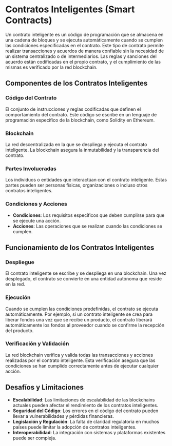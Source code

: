 # Contratos Inteligentes (Smart Contracts)

Un contrato inteligente es un código de programación que se almacena en una cadena de bloques y se ejecuta automáticamente cuando se cumplen las condiciones especificadas en el contrato. Este tipo de contrato permite realizar transacciones y acuerdos de manera confiable sin la necesidad de un sistema centralizado o de intermediarios. Las reglas y sanciones del acuerdo están codificadas en el propio contrato, y el cumplimiento de las mismas es verificado por la red blockchain.

## Componentes de los Contratos Inteligentes

### Código del Contrato

El conjunto de instrucciones y reglas codificadas que definen el comportamiento del contrato. Este código se escribe en un lenguaje de programación específico de la blockchain, como Solidity en Ethereum.

### Blockchain

La red descentralizada en la que se despliega y ejecuta el contrato inteligente. La blockchain asegura la inmutabilidad y la transparencia del contrato.

### Partes Involucradas

Los individuos o entidades que interactúan con el contrato inteligente. Estas partes pueden ser personas físicas, organizaciones o incluso otros contratos inteligentes.

### Condiciones y Acciones

- **Condiciones**: Los requisitos específicos que deben cumplirse para que se ejecute una acción.
- **Acciones**: Las operaciones que se realizan cuando las condiciones se cumplen.

## Funcionamiento de los Contratos Inteligentes

### Despliegue

El contrato inteligente se escribe y se despliega en una blockchain. Una vez desplegado, el contrato se convierte en una entidad autónoma que reside en la red.

### Ejecución

Cuando se cumplen las condiciones predefinidas, el contrato se ejecuta automáticamente. Por ejemplo, si un contrato inteligente se crea para liberar fondos una vez que se recibe un producto, el contrato liberará automáticamente los fondos al proveedor cuando se confirme la recepción del producto.

### Verificación y Validación

La red blockchain verifica y valida todas las transacciones y acciones realizadas por el contrato inteligente. Esta verificación asegura que las condiciones se han cumplido correctamente antes de ejecutar cualquier acción.

## Desafíos y Limitaciones

- **Escalabilidad**: Las limitaciones de escalabilidad de las blockchains actuales pueden afectar el rendimiento de los contratos inteligentes.
- **Seguridad del Código**: Los errores en el código del contrato pueden llevar a vulnerabilidades y pérdidas financieras.
- **Legislación y Regulación**: La falta de claridad regulatoria en muchos países puede limitar la adopción de contratos inteligentes.
- **Interoperabilidad**: La integración con sistemas y plataformas existentes puede ser compleja.

